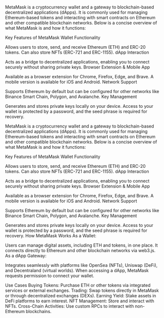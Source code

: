 MetaMask is a cryptocurrency wallet and a gateway to blockchain-based decentralized applications (dApps). It is commonly used for managing Ethereum-based tokens and interacting with smart contracts on Ethereum and other compatible blockchain networks. Below is a concise overview of what MetaMask is and how it functions:

Key Features of MetaMask
Wallet Functionality

Allows users to store, send, and receive Ethereum (ETH) and ERC-20 tokens.
Can also store NFTs (ERC-721 and ERC-1155).
dApp Interaction

Acts as a bridge to decentralized applications, enabling you to connect securely without sharing private keys.
Browser Extension & Mobile App

Available as a browser extension for Chrome, Firefox, Edge, and Brave.
A mobile version is available for iOS and Android.
Network Support

Supports Ethereum by default but can be configured for other networks like Binance Smart Chain, Polygon, and Avalanche.
Key Management

Generates and stores private keys locally on your device.
Access to your wallet is protected by a password, and the seed phrase is required for recovery.


MetaMask is a cryptocurrency wallet and a gateway to blockchain-based decentralized applications (dApps). It is commonly used for managing Ethereum-based tokens and interacting with smart contracts on Ethereum and other compatible blockchain networks. Below is a concise overview of what MetaMask is and how it functions:

Key Features of MetaMask
Wallet Functionality

Allows users to store, send, and receive Ethereum (ETH) and ERC-20 tokens.
Can also store NFTs (ERC-721 and ERC-1155).
dApp Interaction

Acts as a bridge to decentralized applications, enabling you to connect securely without sharing private keys.
Browser Extension & Mobile App

Available as a browser extension for Chrome, Firefox, Edge, and Brave.
A mobile version is available for iOS and Android.
Network Support

Supports Ethereum by default but can be configured for other networks like Binance Smart Chain, Polygon, and Avalanche.
Key Management

Generates and stores private keys locally on your device.
Access to your wallet is protected by a password, and the seed phrase is required for recovery.
How MetaMask Works
As a Wallet:

Users can manage digital assets, including ETH and tokens, in one place.
It connects directly to Ethereum and other blockchain networks via web3.js.
As a dApp Gateway:

Integrates seamlessly with platforms like OpenSea (NFTs), Uniswap (DeFi), and Decentraland (virtual worlds).
When accessing a dApp, MetaMask requests permission to connect your wallet.

Use Cases
Buying Tokens: Purchase ETH or other tokens via integrated services or external exchanges.
Trading: Swap tokens directly in MetaMask or through decentralized exchanges (DEXs).
Earning Yield: Stake assets in DeFi platforms to earn interest.
NFT Management: Store and interact with NFTs.
Cross-Chain Activities: Use custom RPCs to interact with non-Ethereum blockchains.

